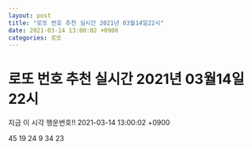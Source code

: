 ```yaml
---
layout: post
title: "로또 번호 추천 실시간 2021년 03월14일22시"
date: 2021-03-14 13:00:02 +0900
categories: 로또
---
```


# 로또 번호 추천 실시간 2021년 03월14일22시

지금 이 시각 행운번호!! 2021-03-14 13:00:02 +0900

 45  19  24  9  34  23 

